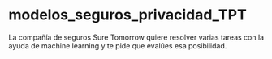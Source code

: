 # modelos_seguros_privacidad_TPT
La compañía de seguros Sure Tomorrow quiere resolver varias tareas con la ayuda de machine learning y te pide que evalúes esa posibilidad.
